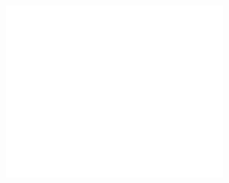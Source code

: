 <div align="center">
	<br>
	<img src="header.svg" style="background:transparent;"width="800" height="400" alt="Click to see the source">
	<br>
</div>

